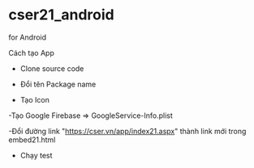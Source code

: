 # cser21_android
for Android

Cách tạo App

- Clone source code

- Đổi tên Package name

- Tạo Icon

-Tạo Google Firebase => GoogleService-Info.plist

-Đổi đường link "https://cser.vn/app/index21.aspx" thành link mới trong embed21.html

- Chạy test

